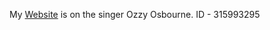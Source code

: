 My [Website](https://web-development-environments-2023.github.io/315993295/) is on the singer Ozzy Osbourne. ID - 315993295
